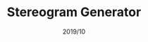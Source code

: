 ---
layout: ../../layouts/ProjectLayout.astro
title: Stereogram Generator
date: 2019/10
sumary: Create a stereogram with a picture and a depth map.
tags: 
  - stereogram
  - automation
  - tool
stack: 
  - python
  - opencv
value: 1
thumbnails: ~
---